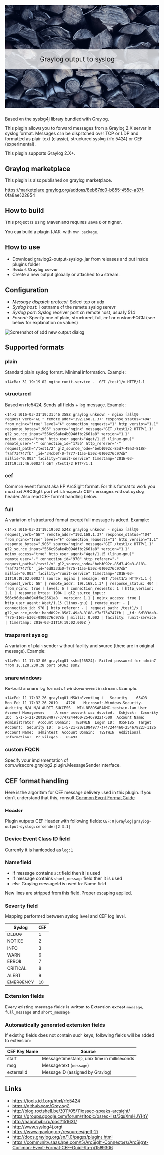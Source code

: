 # ![Graylog output plugin Syslog](graylog-output-syslog-lucas-minklein-3974.png)

Based on the syslog4j library bundled with Graylog.

This plugin allows you to forward messages from a Graylog 2.X server in syslog format. Messages can be dispatched over TCP or UDP and formatted as plain text (classic), structured syslog (rfc 5424) or CEF (experimental).

This plugin supports Graylog 2.X+.

## Graylog marketplace

This plugin is also published on graylog marketplace.

https://marketplace.graylog.org/addons/8eb67dc0-b855-455c-a37f-0fa8ae522854

## How to build
This project is using Maven and requires Java 8 or higher.

You can build a plugin (JAR) with `mvn package`.

## How to use

  * Download graylog2-output-syslog-<VERSION>.jar from releases and put inside plugins folder
  * Restart Graylog server
  * Create a new output globally or attached to a stream.

## Configuration

  * *Message dispatch protocol*: Select tcp or udp
  * *Syslog host*: Hostname of the remote syslog serevr
  * *Syslog port*: Syslog receiver port on remote host, usually 514
  * *Format*: Specify one of plain, structured, full, cef or custom:FQCN (see below for explanation on values)

![Screenshot of add new output dialog](graylog2-output-syslog-2.1.3-parameters.png)

## Supported formats

### plain

Standard plain syslog format. Minimal information.
Example:
````
<14>Mar 31 19:19:02 nginx runit-service -  GET /test1/x HTTP/1.1
````

### structured

Based on rfc5424. Sends all fields + log message.
Example:
````
<14>1 2016-03-31T19:31:46.358Z graylog unknown - nginx [all@0 request_verb="GET" remote_addr="192.168.1.37" response_status="404" from_nginx="true" level="6" connection_requests="1" http_version="1.1" response_bytes="1906" source="nginx" message="GET /test1/2 HTTP/1.1" gl2_source_input="566c96abe4b094dfbc2661a8" version="1.1" nginx_access="true" http_user_agent="Wget/1.15 (linux-gnu)" remote_user="-" connection_id="1755" http_referer="-" request_path="/test1/2" gl2_source_node="bebd092c-85d7-49a3-8188-f7af734747fb" _id="34cb0f40-f777-11e5-b30c-0800276c97db" millis="0.002" facility="runit-service" timestamp="2016-03-31T19:31:46.000Z"] GET /test1/2 HTTP/1.1
````

### cef

Common event format aka HP ArcSight format. For this format to work you must set ARCSight port which expects CEF messages without syslog header. Also read CEF format handling below.

### full

A variation of structured format except full message is added.
Example:
````
<14>1 2016-03-31T19:19:02.524Z graylog unknown - nginx [all@0 request_verb="GET" remote_addr="192.168.1.37" response_status="404" from_nginx="true" level="6" connection_requests="1" http_version="1.1" response_bytes="1906" source="nginx" message="GET /test1/x HTTP/1.1" gl2_source_input="566c96abe4b094dfbc2661a8" version="1.1" nginx_access="true" http_user_agent="Wget/1.15 (linux-gnu)" remote_user="-" connection_id="970" http_referer="-" request_path="/test1/x" gl2_source_node="bebd092c-85d7-49a3-8188-f7af734747fb" _id="6d833da0-f775-11e5-b30c-0800276c97db" millis="0.002" facility="runit-service" timestamp="2016-03-31T19:19:02.000Z"] source: nginx | message: GET /test1/x HTTP/1.1 { request_verb: GET | remote_addr: 192.168.1.37 | response_status: 404 | from_nginx: true | level: 6 | connection_requests: 1 | http_version: 1.1 | response_bytes: 1906 | gl2_source_input: 566c96abe4b094dfbc2661a8 | version: 1.1 | nginx_access: true | http_user_agent: Wget/1.15 (linux-gnu) | remote_user: - | connection_id: 970 | http_referer: - | request_path: /test1/x | gl2_source_node: bebd092c-85d7-49a3-8188-f7af734747fb | _id: 6d833da0-f775-11e5-b30c-0800276c97db | millis: 0.002 | facility: runit-service | timestamp: 2016-03-31T19:19:02.000Z }
````

### trasparent syslog

A variation of plain sender without facility and source (there are in
original message).
Example:
````
<14>Feb 11 17:32:06 graylog01 sshd[26524]: Failed password for admin7 from 10.128.230.28 port 58363 ssh2
````

### snare windows

Re-build a snare log format of windows event in stream.
Example:
````
<14>Feb 11 17:32:26 graylog01 MSWinEventLog	1	Security	65493	Mon Feb 11 17:32:26 2019	4726	Microsoft-Windows-Security-Auditing	N/A	N/A	AUDIT_SUCCESS	WIN-8F8OSAB5AMC.testwin.lan	User Account Management		A user account was deleted.  Subject:  Security ID:  S-1-5-21-2081084977-3747244460-254679223-500  Account Name:  Administrator  Account Domain:  TESTWIN  Logon ID:  0x5F1B5  Target Account:  Security ID:  S-1-5-21-2081084977-3747244460-254679223-1126  Account Name:  admintest  Account Domain:  TESTWIN  Additional Information:  Privileges -	65493
````

### custom:FQCN

Specify your implementation of com.wizecore.graylog2.plugin.MessageSender interface.

## CEF format handling

Here is the algorithm for CEF message delivery used in this plugin. If you don`t understand that this, consult [Common Event Format Guide](https://community.saas.hpe.com/t5/ArcSight-Connectors/ArcSight-Common-Event-Format-CEF-Guide/ta-p/1589306)

### Header

Plugin outputs CEF Header with following fields: ``CEF:0|Graylog|graylog-output-syslog:cefsender|2.3.1|``

### Device Event Class ID field

Currently it is hardcoded as ``log:1``

### Name field

  - If message contains ``act`` field then it is used
  - If message contains ``short_message`` field then it is used
  - else Graylog messageId is used for Name field 
  
New lines are stripped from this field. Proper escaping applied.
  
### Severity field

Mapping performed between syslog level and CEF log level.

Syslog | CEF
--- | ---
DEBUG | 1
NOTICE | 2
INFO | 3
WARN | 6
ERROR | 7
CRITICAL | 8
ALERT | 9
EMERGENCY | 10

### Extension fields

Every existing message fields is written to Extension except ``message``, ``full_message`` and ``short_message``

### Automatically generated extension fields

If existing fields does not contain such keys, following fields will be added to extension:

CEF Key Name | Source
--- | --- 
start | Message timestamp, unix time in milliseconds
msg | Message text (``message``)
externalId | Message ID (assigned by Graylog)

## Links

  * https://tools.ietf.org/html/rfc5424
  * https://github.com/Graylog2
  * http://blog.rootshell.be/2011/05/11/ossec-speaks-arcsight/
  * https://groups.google.com/forum/#!topic/ossec-list/3guXmHJYHtY
  * http://habrahabr.ru/post/151631/
  * http://www.syslog4j.org/
  * https://www.graylog.org/resources/gelf-2/
  * http://docs.graylog.org/en/1.0/pages/plugins.html
  * https://community.saas.hpe.com/t5/ArcSight-Connectors/ArcSight-Common-Event-Format-CEF-Guide/ta-p/1589306
